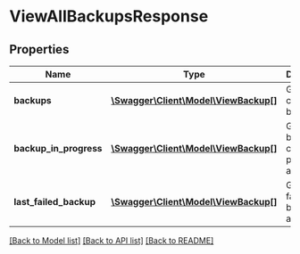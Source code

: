 # ViewAllBackupsResponse

## Properties
Name | Type | Description | Notes
------------ | ------------- | ------------- | -------------
**backups** | [**\Swagger\Client\Model\ViewBackup[]**](ViewBackup.md) | Groups all completed backups. | [optional] 
**backup_in_progress** | [**\Swagger\Client\Model\ViewBackup[]**](ViewBackup.md) | Groups the backups currently in progress, if any. | [optional] 
**last_failed_backup** | [**\Swagger\Client\Model\ViewBackup[]**](ViewBackup.md) | Groups the failed backups, if any. | [optional] 

[[Back to Model list]](../README.md#documentation-for-models) [[Back to API list]](../README.md#documentation-for-api-endpoints) [[Back to README]](../README.md)


